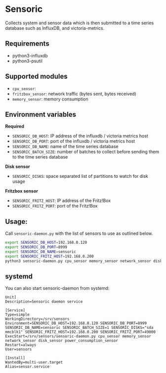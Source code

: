 # Sensoric

Collects system and sensor data which is then submitted to a time series database such as InfluxDB, and victoria-metrics.

## Requirements
- python3-influxdb
- python3-psutil


## Supported modules

- `cpu_sensor`: 
- `fritzbox_sensor`: network traffic (bytes sent, bytes received)
- `memory_sensor`: memory consumption

## Environment variables

**Required**
- `SENSORIC_DB_HOST`: IP address of the influxdb / victoria metrics host
- `SENSORIC_DB_PORT`: port of the influxdb / victoria metrics host
- `SENSORIC_DB_NAME`: name of the time series database
- `SENSORIC_BATCH_SIZE`: number of batches to collect before sending them to the time series database

**Disk sensor**
- `SENSORIC_DISKS`: space separated list of partitions to watch for disk usage

**Fritzbox sensor**
- `SENSORIC_FRITZ_HOST`: IP address of the Fritz!Box
- `SENSORIC_FRITZ_PORT`: port of the Fritz!Box


## Usage:

Call `sensoric-daemon.py` with the list of sensors to use as outlined below.

```bash
export SENSORIC_DB_HOST=192.168.0.120
export SENSORIC_DB_PORT=8999
export SENSORIC_DB_NAME=sensoric
export SENSORIC_FRITZ_HOST=192.168.0.200
python3 sensoric-daemon.py cpu_sensor memory_sensor network_sensor disk_sensor fritzbox_sensor
``` 


## systemd

You can also start sensoric-daemon from systemd:

```systemd
Unit]
Description=Sensoric daemon service

[Service]
Type=simple
WorkingDirectory=/srv/sensors
Environment=SENSORIC_DB_HOST=192.168.0.120 SENSORIC_DB_PORT=8999 SENSORIC_DB_NAME=sensoric SENSORIC_BATCH_SIZE=1 SENSORIC_DISKS="sda mmcblk1" SENSORIC_FRITZ_HOST=192.168.0.200 SENSORIC_FRITZ_PORT=49000
ExecStart=/srv/sensors/sensoric-daemon.py cpu_sensor memory_sensor network_sensor disk_sensor power_consumption_sensor
Restart=always
User=sensors

[Install]
WantedBy=multi-user.target
Alias=sensor.service
```
